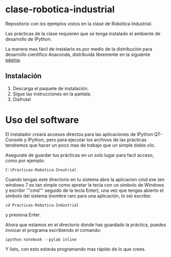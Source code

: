 clase-robotica-industrial
=========================

Repositorio con los ejemplos vistos en la clase de Robótica Industrial.

Las prácticas de la clase requieren que se tenga instalado el ambiente de desarrollo de IPython.

La manera mas fácil de instalarlo es por medio de la distribución para desarrollo cientifico Anaconda, distribuida libremente en la siguiente [página](https://store.continuum.io/cshop/anaconda/).

## Instalación

1. Descarga el paquete de instalación.
2. Sigue las instrucciones en la pantala.
3. Disfruta!

# Uso del software

El instalador creará accesos directos para las aplicaciones de IPython QT-Console y IPython, pero para ejecutar los archivos de las prácticas tendremos que hacer un poco mas de trabajo que un simple doble clic.

Asegurate de guardar tus prácticas en un solo lugar para facil acceso, como por ejemplo:

    C:\Practicas-Robotica-Insutrial

Cuando tengas este directorio en tu sistema abre la aplicacion cmd.exe (en windows 7 es tan simple como apretar la tecla con un simbolo de Windows y escribir '''cmd''' seguido de la tecla Enter), una vez que tengas abierto el simbolo del sistema (nombre raro para una aplicación, lo se) escribe:

    cd Practicas-Robotica-Industrial

y presiona Enter.

Ahora que estamos en el directorio donde has guardado la práctica, puedes invocar el programa escribiendo el comando:

    ipython notebook --pylab inline

Y listo, con esto estarás programando mas rápido de lo que crees.